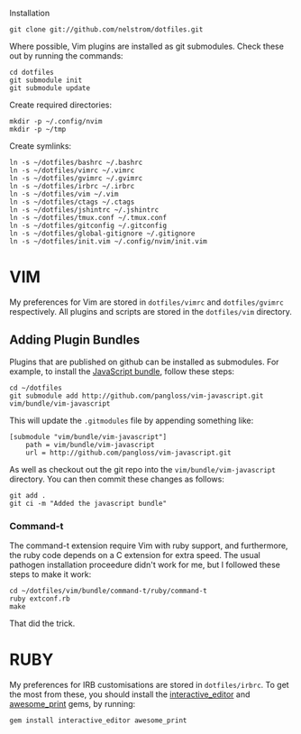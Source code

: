 Installation

    git clone git://github.com/nelstrom/dotfiles.git

Where possible, Vim plugins are installed as git submodules. Check these out by
running the commands:

    cd dotfiles
    git submodule init
    git submodule update

Create required directories:

    mkdir -p ~/.config/nvim
    mkdir -p ~/tmp

Create symlinks:

    ln -s ~/dotfiles/bashrc ~/.bashrc
    ln -s ~/dotfiles/vimrc ~/.vimrc
    ln -s ~/dotfiles/gvimrc ~/.gvimrc
    ln -s ~/dotfiles/irbrc ~/.irbrc
    ln -s ~/dotfiles/vim ~/.vim
    ln -s ~/dotfiles/ctags ~/.ctags
    ln -s ~/dotfiles/jshintrc ~/.jshintrc
    ln -s ~/dotfiles/tmux.conf ~/.tmux.conf
    ln -s ~/dotfiles/gitconfig ~/.gitconfig
    ln -s ~/dotfiles/global-gitignore ~/.gitignore
    ln -s ~/dotfiles/init.vim ~/.config/nvim/init.vim

# VIM #

My preferences for Vim are stored in `dotfiles/vimrc` and `dotfiles/gvimrc`
respectively. All plugins and scripts are stored in the `dotfiles/vim`
directory.

## Adding Plugin Bundles ##

Plugins that are published on github can be installed as submodules. For
example, to install the [JavaScript bundle][jsbun], follow these steps:

    cd ~/dotfiles
    git submodule add http://github.com/pangloss/vim-javascript.git vim/bundle/vim-javascript

This will update the `.gitmodules` file by appending something like:

    [submodule "vim/bundle/vim-javascript"]
        path = vim/bundle/vim-javascript
        url = http://github.com/pangloss/vim-javascript.git
    
As well as checkout out the git repo into the
`vim/bundle/vim-javascript` directory. You can then commit these changes
as follows:

    git add .
    git ci -m "Added the javascript bundle"

### Command-t

The command-t extension require Vim with ruby support, and furthermore, the
ruby code depends on a C extension for extra speed. The usual pathogen
installation proceedure didn't work for me, but I followed these steps to make
it work:

    cd ~/dotfiles/vim/bundle/command-t/ruby/command-t
    ruby extconf.rb
    make

That did the trick.

# RUBY #

My preferences for IRB customisations are stored in `dotfiles/irbrc`. To get
the most from these, you should install the [interactive_editor][i_editor] and
[awesome_print][ap] gems, by running:

    gem install interactive_editor awesome_print




[jsbun]: http://github.com/pangloss/vim-javascript.git
[ap]: http://github.com/michaeldv/awesome_print
[i_editor]: http://github.com/jberkel/interactive_editor
